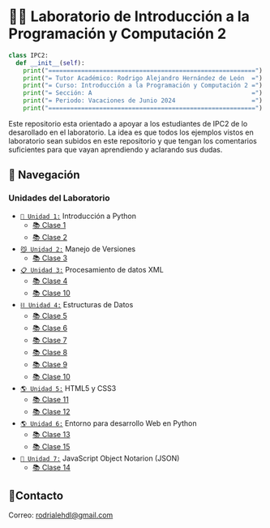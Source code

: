 # 🧑‍💻 Laboratorio de Introducción a la Programación y Computación 2

```python
class IPC2:
  def __init__(self):
    print("=========================================================")
    print("= Tutor Académico: Rodrigo Alejandro Hernández de León  =")
    print("= Curso: Introducción a la Programación y Computación 2 =")
    print("= Sección: A                                            =")
    print("= Periodo: Vacaciones de Junio 2024                     =")
    print("=========================================================")
```

Este repositorio esta orientado a apoyar a los estudiantes de IPC2 de lo desarollado en el laboratorio. La idea es que todos los ejemplos vistos en laboratorio sean subidos en este repositorio y que tengan los comentarios suficientes para que vayan aprendiendo y aclarando sus dudas.

## 🚀 Navegación

### Unidades del Laboratorio
- [`🐍 Unidad 1:`](./Unidad1) Introducción a Python
  - [📚 Clase 1](./Unidad1/Clase01)
  - [📚 Clase 2](./Unidad1/Clase02)
- [`😼 Unidad 2:`](./Unidad2) Manejo de Versiones
  - [📚 Clase 3](./Unidad2)
- [`📋 Unidad 3:`](./Unidad3) Procesamiento de datos XML
  - [📚 Clase 4](./Unidad3/Clase04/)
  - [📚 Clase 10](./Unidad3/Clase10/)
- [`⛓️ Unidad 4:`](./Unidad4) Estructuras de Datos
  - [📚 Clase 5](./Unidad4/Clase05/)
  - [📚 Clase 6](./Unidad4/Clase06/)
  - [📚 Clase 7](./Unidad4/Clase07/)
  - [📚 Clase 8](./Unidad4/Clase08/)
  - [📚 Clase 9](./Unidad4/Clase09/)
  - [📚 Clase 10](./Unidad4/Clase10/)
- [`🌎 Unidad 5:`](./Unidad5) HTML5 y CSS3
  - [📚 Clase 11](./Unidad5)
  - [📚 Clase 12](./Unidad5)
- [`🌎 Unidad 6:`](./Unidad6) Entorno para desarrollo Web en Python
  - [📚 Clase 13](./Unidad6/Clase13/)
  - [📚 Clase 15](./Unidad6/Clase15/)
- [`📜 Unidad 7:`](./Unidad7) JavaScript Object Notarion (JSON)
  - [📚 Clase 14](./Unidad7/Clase14/)

## 👤Contacto

Correo: [rodrialehdl@gmail.com](rodrialehdl@gmail.com)
